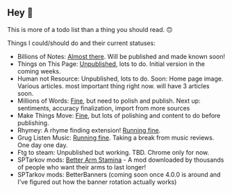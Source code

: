 ## Hey 👋

This is more of a todo list than a thing you should read. 🙃

Things I could/should do and their current statuses: 
- Billions of Notes: [Almost there](https://www.billionsofnotes.com/). Will be published and made known soon!
- Things on This Page: [Unpublished](https://github.com/goatonabicycle/things-on-this-page), lots to do. Initial version in the coming weeks.
- Human not Resource: Unpublished, lots to do. Soon: Home page image. Various articles. most important thing right now. will have 3 articles soon. 
- Millions of Words: [Fine](https://millions-of-words-bitter-dawn-8253.fly.dev/), but need to polish and publish. Next up: sentiments, accuracy finalization, import from more sources
- Make Things Move: [Fine](https://make-things-move.vercel.app/), but lots of polishing and content to do before publishing. 
- Rhymey: A rhyme finding extension! [Running fine](https://chromewebstore.google.com/detail/rhymey/fbkmdcolngnmmhmdkhngfmdmeofipahp). 
- Grug Listen Music: [Running fine](https://www.gruglistenmusic.com/). Taking a break from music reviews. One day one day.
- Ftg to steam: Unpublished but working. TBD. Chrome only for now.
- SPTarkov mods: [Better Arm Stamina](https://hub.sp-tarkov.com/files/file/2899-better-arm-stamina/) - A mod downloaded by thousands of people who want their arms to last longer!
- SPTarkov mods: BetterBanners (coming soon once 4.0.0 is around and I've figured out how the banner rotation actually works)

